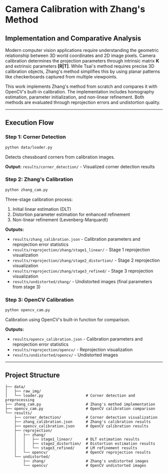 # Camera Calibration with Zhang's Method
## Implementation and Comparative Analysis

Modern computer vision applications require understanding the geometric relationship between 3D world coordinates and 2D image pixels. Camera calibration determines the projection parameters through intrinsic matrix **K** and extrinsic parameters **[R|T]**. While Tsai's method requires precise 3D calibration objects, Zhang's method simplifies this by using planar patterns like checkerboards captured from multiple viewpoints.

This work implements Zhang's method from scratch and compares it with OpenCV's built-in calibration. The implementation includes homography estimation, parameter initialization, and non-linear refinement. Both methods are evaluated through reprojection errors and undistortion quality.

---

## Execution Flow

### Step 1: Corner Detection
```bash
python data/loader.py
```
Detects chessboard corners from calibration images.

**Output:** `results/corner_detection/` - Visualized corner detection results

### Step 2: Zhang's Calibration
```bash
python zhang_cam.py
```
Three-stage calibration process:
1. Initial linear estimation (DLT)
2. Distortion parameter estimation for enhanced refinement
3. Non-linear refinement (Levenberg-Marquardt)

**Outputs:**
- `results/zhang_calibration.json` - Calibration parameters and reprojection error statistics
- `results/reprojection/zhang/stage1_linear/` - Stage 1 reprojection visualization
- `results/reprojection/zhang/stage2_distortion/` - Stage 2 reprojection visualization
- `results/reprojection/zhang/stage3_refined/` - Stage 3 reprojection visualization
- `results/undistorted/zhang/` - Undistorted images (final parameters from stage 3)

### Step 3: OpenCV Calibration
```bash
python opencv_cam.py
```
Calibration using OpenCV's built-in function for comparison.

**Outputs:**
- `results/opencv_calibration.json` - Calibration parameters and reprojection error statistics
- `results/reprojection/opencv/` - Reprojection visualization
- `results/undistorted/opencv/` - Undistorted images

---

## Project Structure
```
├── data/
│   ├── raw_img/                    
│   └── loader.py                   # Corner detection and preprocessing
├── zhang_cam.py                    # Zhang's method implementation
├── opencv_cam.py                   # OpenCV calibration comparison
└── results/
    ├── corner_detection/           # Corner detection visualization
    ├── zhang_calibration.json      # Zhang's calibration results
    ├── opencv_calibration.json     # OpenCV calibration results
    ├── reprojection/
    │   ├── zhang/
    │   │   ├── stage1_linear/      # DLT estimation results
    │   │   ├── stage2_distortion/  # Distortion estimation results
    │   │   └── stage3_refined/     # LM refinement results
    │   └── opencv/                 # OpenCV reprojection results
    └── undistorted/
        ├── zhang/                  # Zhang's undistorted images
        └── opencv/                 # OpenCV undistorted images
```